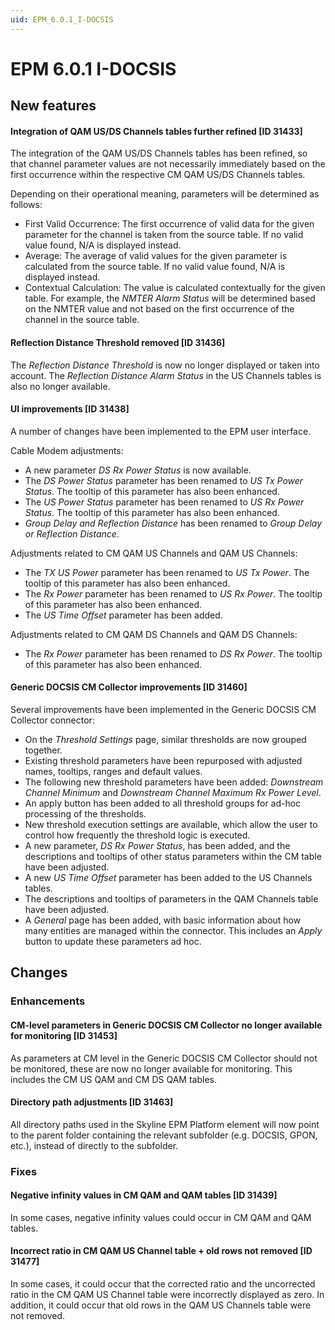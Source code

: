 ```yaml
---
uid: EPM_6.0.1_I-DOCSIS
---
```


# EPM 6.0.1 I-DOCSIS

## New features

#### Integration of QAM US/DS Channels tables further refined \[ID 31433\]

The integration of the QAM US/DS Channels tables has been refined, so that channel parameter values are not necessarily immediately based on the first occurrence within the respective CM QAM US/DS Channels tables.

Depending on their operational meaning, parameters will be determined as follows:

- First Valid Occurrence: The first occurrence of valid data for the given parameter for the channel is taken from the source table. If no valid value found, N/A is displayed instead.
- Average: The average of valid values for the given parameter is calculated from the source table. If no valid value found, N/A is displayed instead.
- Contextual Calculation: The value is calculated contextually for the given table. For example, the *NMTER Alarm Status* will be determined based on the NMTER value and not based on the first occurrence of the channel in the source table.

#### Reflection Distance Threshold removed \[ID 31436\]

The *Reflection Distance Threshold* is now no longer displayed or taken into account. The *Reflection Distance Alarm Status* in the US Channels tables is also no longer available.

#### UI improvements \[ID 31438\]

A number of changes have been implemented to the EPM user interface.

Cable Modem adjustments:

- A new parameter *DS Rx Power Status* is now available.
- The *DS Power Status* parameter has been renamed to *US Tx Power Status*. The tooltip of this parameter has also been enhanced.
- The *US Power Status* parameter has been renamed to *US Rx Power Status*. The tooltip of this parameter has also been enhanced.
- *Group Delay and Reflection Distance* has been renamed to *Group Delay or Reflection Distance*.

Adjustments related to CM QAM US Channels and QAM US Channels:

- The *TX US Power* parameter has been renamed to *US Tx Power*. The tooltip of this parameter has also been enhanced.
- The *Rx Power* parameter has been renamed to *US Rx Power*. The tooltip of this parameter has also been enhanced.
- The *US Time Offset* parameter has been added.

Adjustments related to CM QAM DS Channels and QAM DS Channels:

- The *Rx Power* parameter has been renamed to *DS Rx Power*. The tooltip of this parameter has also been enhanced.

#### Generic DOCSIS CM Collector improvements \[ID 31460\]

Several improvements have been implemented in the Generic DOCSIS CM Collector connector:

- On the *Threshold Settings* page, similar thresholds are now grouped together.
- Existing threshold parameters have been repurposed with adjusted names, tooltips, ranges and default values.
- The following new threshold parameters have been added: *Downstream Channel Minimum* and *Downstream Channel Maximum Rx Power Level*.
- An apply button has been added to all threshold groups for ad-hoc processing of the thresholds.
- New threshold execution settings are available, which allow the user to control how frequently the threshold logic is executed.
- A new parameter, *DS Rx Power Status*, has been added, and the descriptions and tooltips of other status parameters within the CM table have been adjusted.
- A new *US Time Offset* parameter has been added to the US Channels tables.
- The descriptions and tooltips of parameters in the QAM Channels table have been adjusted.
- A *General* page has been added, with basic information about how many entities are managed within the connector. This includes an *Apply* button to update these parameters ad hoc.

## Changes

### Enhancements

#### CM-level parameters in Generic DOCSIS CM Collector no longer available for monitoring \[ID 31453\]

As parameters at CM level in the Generic DOCSIS CM Collector should not be monitored, these are now no longer available for monitoring. This includes the CM US QAM and CM DS QAM tables.

#### Directory path adjustments \[ID 31463\]

All directory paths used in the Skyline EPM Platform element will now point to the parent folder containing the relevant subfolder (e.g. DOCSIS, GPON, etc.), instead of directly to the subfolder.

### Fixes

#### Negative infinity values in CM QAM and QAM tables \[ID 31439\]

In some cases, negative infinity values could occur in CM QAM and QAM tables.

#### Incorrect ratio in CM QAM US Channel table + old rows not removed \[ID 31477\]

In some cases, it could occur that the corrected ratio and the uncorrected ratio in the CM QAM US Channel table were incorrectly displayed as zero. In addition, it could occur that old rows in the QAM US Channels table were not removed.
